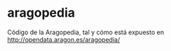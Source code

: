 aragopedia
==========

Código de la Aragopedia, tal y cómo está expuesto en http://opendata.aragon.es/aragopedia/
